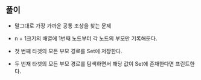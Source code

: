 ## 풀이
- 말그대로 가장 가까운 공통 조상을 찾는 문제

- n + 1크기의 배열에 1번째 노드부터 각 노드의 부모만 기록해둔다.
- 첫 번째 타겟의 모든 부모 경로를 Set에 저장한다.
- 두 번재 타겟의 모든 부모 경로를 탐색하면서 해당 값이 Set에 존재한다면 프린트한다.